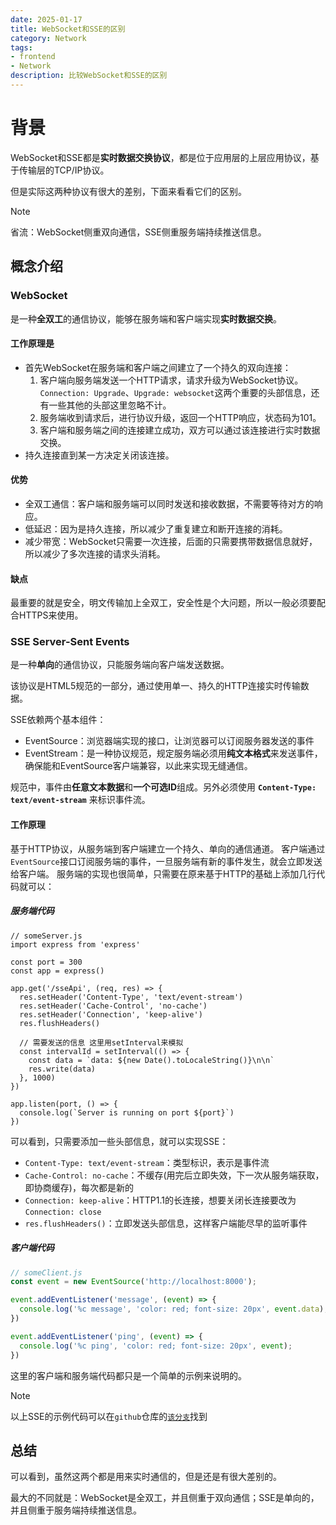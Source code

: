 ```yaml
---
date: 2025-01-17
title: WebSocket和SSE的区别
category: Network
tags:
- frontend
- Network
description: 比较WebSocket和SSE的区别
---
```


# 背景

WebSocket和SSE都是**实时数据交换协议**，都是位于应用层的上层应用协议，基于传输层的TCP/IP协议。

但是实际这两种协议有很大的差别，下面来看看它们的区别。

> [!NOTE]
> 省流：WebSocket侧重双向通信，SSE侧重服务端持续推送信息。

## 概念介绍

### WebSocket

是一种**全双工**的通信协议，能够在服务端和客户端实现**实时数据交换**。

#### 工作原理是

- 首先WebSocket在服务端和客户端之间建立了一个持久的双向连接：
  1. 客户端向服务端发送一个HTTP请求，请求升级为WebSocket协议。`Connection: Upgrade`、`Upgrade: websocket`这两个重要的头部信息，还有一些其他的头部这里忽略不计。
  2. 服务端收到请求后，进行协议升级，返回一个HTTP响应，状态码为101。
  3. 客户端和服务端之间的连接建立成功，双方可以通过该连接进行实时数据交换。
- 持久连接直到某一方决定关闭该连接。

#### 优势

- 全双工通信：客户端和服务端可以同时发送和接收数据，不需要等待对方的响应。
- 低延迟：因为是持久连接，所以减少了重复建立和断开连接的消耗。
- 减少带宽：WebSocket只需要一次连接，后面的只需要携带数据信息就好，所以减少了多次连接的请求头消耗。

#### 缺点

最重要的就是安全，明文传输加上全双工，安全性是个大问题，所以一般必须要配合HTTPS来使用。

### SSE Server-Sent Events

是一种**单向**的通信协议，只能服务端向客户端发送数据。

该协议是HTML5规范的一部分，通过使用单一、持久的HTTP连接实时传输数据。

SSE依赖两个基本组件：

- EventSource：浏览器端实现的接口，让浏览器可以订阅服务器发送的事件
- EventStream：是一种协议规范，规定服务端必须用**纯文本格式**来发送事件，确保能和EventSource客户端兼容，以此来实现无缝通信。

规范中，事件由**任意文本数据**和**一个可选ID**组成。另外必须使用 **`Content-Type: text/event-stream`** 来标识事件流。

#### 工作原理

基于HTTP协议，从服务端到客户端建立一个持久、单向的通信通道。
客户端通过`EventSource`接口订阅服务端的事件，一旦服务端有新的事件发生，就会立即发送给客户端。
服务端的实现也很简单，只需要在原来基于HTTP的基础上添加几行代码就可以：

##### 服务端代码
```js{8-11}
// someServer.js
import express from 'express'

const port = 300
const app = express()

app.get('/sseApi', (req, res) => {
  res.setHeader('Content-Type', 'text/event-stream')
  res.setHeader('Cache-Control', 'no-cache')
  res.setHeader('Connection', 'keep-alive')
  res.flushHeaders()

  // 需要发送的信息 这里用setInterval来模拟
  const intervalId = setInterval(() => {
    const data = `data: ${new Date().toLocaleString()}\n\n`
    res.write(data)
  }, 1000)
})

app.listen(port, () => {
  console.log(`Server is running on port ${port}`)
})
```
可以看到，只需要添加一些头部信息，就可以实现SSE：
- `Content-Type: text/event-stream`：类型标识，表示是事件流
- `Cache-Control: no-cache`：不缓存(用完后立即失效，下一次从服务端获取，即协商缓存)，每次都是新的
- `Connection: keep-alive`：HTTP1.1的长连接，想要关闭长连接要改为`Connection: close`
- `res.flushHeaders()`：立即发送头部信息，这样客户端能尽早的监听事件

##### 客户端代码

```js
// someClient.js
const event = new EventSource('http://localhost:8000');

event.addEventListener('message', (event) => {
  console.log('%c message', 'color: red; font-size: 20px', event.data);
})

event.addEventListener('ping', (event) => {
  console.log('%c ping', 'color: red; font-size: 20px', event);
})
```

这里的客户端和服务端代码都只是一个简单的示例来说明的。

> [!NOTE]
> 以上SSE的示例代码可以在`github`仓库的[`该分支`](https://github.com/Jippp/personal-study-note/pull/new/network/wsAndSSE)找到

## 总结

可以看到，虽然这两个都是用来实时通信的，但是还是有很大差别的。

最大的不同就是：WebSocket是全双工，并且侧重于双向通信；SSE是单向的，并且侧重于服务端持续推送信息。
